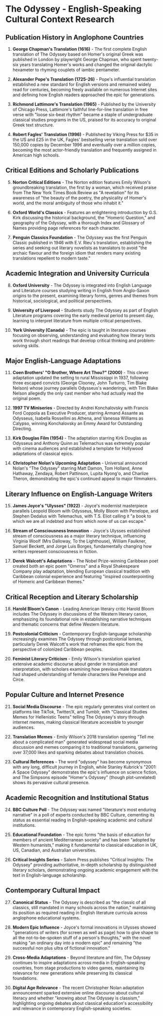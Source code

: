 # The Odyssey - English-Speaking Cultural Context Research

## Publication History in Anglophone Countries

1. **George Chapman's Translation (1616)** - The first complete English translation of The Odyssey based on Homer's original Greek was published in London by playwright George Chapman, who spent twenty-six years translating Homer's works and changed the original dactylic hexameter to rhyming couplets of iambic pentameter.

2. **Alexander Pope's Translation (1725-26)** - Pope's influential translation established a new standard for English versions and remained widely read for centuries, becoming freely available on numerous Internet sites and defining how English readers approached the epic for generations.

3. **Richmond Lattimore's Translation (1965)** - Published by the University of Chicago Press, Lattimore's faithful line-for-line translation in free verse with "loose six-beat rhythm" became a staple of undergraduate classical studies programs in the US, praised for its accuracy to original Greek text structure.

4. **Robert Fagles' Translation (1996)** - Published by Viking Press for $35 in the US and £25 in the UK, Fagles' bestselling verse translation sold over 150,000 copies by December 1996 and eventually over a million copies, becoming the most actor-friendly translation and frequently assigned in American high schools.

## Critical Editions and Scholarly Publications

5. **Norton Critical Editions** - The Norton edition features Emily Wilson's groundbreaking translation, the first by a woman, which received praise from The New York Times Book Review as "A revelation" for its awareness of "the beauty of the poetry, the physicality of Homer's world, and the moral ambiguity of those who inhabit it."

6. **Oxford World's Classics** - Features an enlightening introduction by G.S. Kirk discussing the historical background, the "Homeric Question," and geography of the Odyssey, with a thorough Index and Glossary of Names providing page references for each character.

7. **Penguin Classics Foundation** - The Odyssey was the first Penguin Classic published in 1946 with E.V. Rieu's translation, establishing the series and seeking out literary novelists as translators to avoid "the archaic flavour and the foreign idiom that renders many existing translations repellent to modern taste."

## Academic Integration and University Curricula

8. **Oxford University** - The Odyssey is integrated into English Language and Literature courses studying writing in English from Anglo-Saxon origins to the present, examining literary forms, genres and themes from historical, sociological, and political perspectives.

9. **University of Liverpool** - Students study The Odyssey as part of English Literature programs covering the early medieval period to present day, learning to interpret literature from multiple critical perspectives.

10. **York University (Canada)** - The epic is taught in literature courses focusing on observing, understanding and evaluating how literary texts work through short readings that develop critical thinking and problem-solving skills.

## Major English-Language Adaptations

11. **Coen Brothers' "O Brother, Where Art Thou?" (2000)** - This clever adaptation updated the setting to rural Mississippi in 1937, following three escaped convicts (George Clooney, John Turturro, Tim Blake Nelson) whose journey parallels Odysseus's wanderings, with Tim Blake Nelson allegedly the only cast member who had actually read the original poem.

12. **1997 TV Miniseries** - Directed by Andrei Konchalovsky with Francis Ford Coppola as Executive Producer, starring Armand Assante as Odysseus, Isabella Rossellini as Athena, and Vanessa Williams as Calypso, winning Konchalovsky an Emmy Award for Outstanding Directing.

13. **Kirk Douglas Film (1954)** - The adaptation starring Kirk Douglas as Odysseus and Anthony Quinn as Telemachus was extremely popular with cinema audiences and established a template for Hollywood adaptations of classical epics.

14. **Christopher Nolan's Upcoming Adaptation** - Universal announced Nolan's "The Odyssey" starring Matt Damon, Tom Holland, Anne Hathaway, Zendaya, Robert Pattinson, Lupita Nyong'o, and Charlize Theron, demonstrating the epic's continued appeal to major filmmakers.

## Literary Influence on English-Language Writers

15. **James Joyce's "Ulysses" (1922)** - Joyce's modernist masterpiece parallels Leopold Bloom with Odysseus, Molly Bloom with Penelope, and Stephen Dedalus with Telemachus, with T.S. Eliot calling it "a book to which we are all indebted and from which none of us can escape."

16. **Stream of Consciousness Innovation** - Joyce's Ulysses established stream of consciousness as a major literary technique, influencing Virginia Woolf (Mrs Dalloway, To the Lighthouse), William Faulkner, Samuel Beckett, and Jorge Luis Borges, fundamentally changing how writers represent consciousness in fiction.

17. **Derek Walcott's Adaptations** - The Nobel Prize-winning Caribbean poet created both an epic poem "Omeros" and a Royal Shakespeare Company play adaptation, blending European classical tradition with Caribbean colonial experience and featuring "inspired counterpointing of Homeric and Caribbean themes."

## Critical Reception and Literary Scholarship

18. **Harold Bloom's Canon** - Leading American literary critic Harold Bloom includes The Odyssey in discussions of the Western literary canon, emphasizing its foundational role in establishing narrative techniques and thematic concerns that define Western literature.

19. **Postcolonial Criticism** - Contemporary English-language scholarship increasingly examines The Odyssey through postcolonial lenses, particularly Derek Walcott's work that reframes the epic from the perspective of colonized Caribbean peoples.

20. **Feminist Literary Criticism** - Emily Wilson's translation sparked extensive academic discourse about gender in translation and interpretation, with scholars examining how previous male translators had shaped understanding of female characters like Penelope and Circe.

## Popular Culture and Internet Presence

21. **Social Media Discourse** - The epic regularly generates viral content on platforms like TikTok, Twitter/X, and Tumblr, with "Classical Studies Memes for Hellenistic Teens" telling The Odyssey's story through internet memes, making classical literature accessible to younger audiences.

22. **Translation Memes** - Emily Wilson's 2018 translation opening "Tell me about a complicated man" generated widespread social media discussion and memes comparing it to traditional translations, garnering over 37,000 likes and sparking debates about translation choices.

23. **Cultural References** - The word "odyssey" has become synonymous with any long, difficult journey in English, while Stanley Kubrick's "2001: A Space Odyssey" demonstrates the epic's influence on science fiction, and The Simpsons episode "Homer's Odyssey" (though plot-unrelated) shows its pervasive cultural presence.

## Academic Recognition and Institutional Status

24. **BBC Culture Poll** - The Odyssey was named "literature's most enduring narrative" in a poll of experts conducted by BBC Culture, cementing its status as essential reading in English-speaking academic and cultural institutions.

25. **Educational Foundation** - The epic forms "the basis of education for members of ancient Mediterranean society" and has been "adopted by Western humanists," making it fundamental to classical education in UK, US, Canadian, and Australian universities.

26. **Critical Insights Series** - Salem Press publishes "Critical Insights: The Odyssey" providing authoritative, in-depth scholarship by distinguished literary scholars, demonstrating ongoing academic engagement with the text in English-language scholarship.

## Contemporary Cultural Impact

27. **Canonical Status** - The Odyssey is described as "the classic of all classics, still mandated in many schools across the nation," maintaining its position as required reading in English literature curricula across anglophone educational systems.

28. **Modern Epic Influence** - Joyce's formal innovations in Ulysses showed "generations of writers (for screen as well as page) how to give shape to all the not-to-be-spoken stuff of a person's thoughts," with the novel making "an ordinary day into a modern epic" and remaining "the successful non plus ultra of fictional innovation."

29. **Cross-Media Adaptations** - Beyond literature and film, The Odyssey continues to inspire adaptations across media in English-speaking countries, from stage productions to video games, maintaining its relevance for new generations while preserving its classical foundations.

30. **Digital Age Relevance** - The recent Christopher Nolan adaptation announcement sparked extensive online discourse about cultural literacy and whether "knowing about The Odyssey is classism," highlighting ongoing debates about classical education's accessibility and relevance in contemporary English-speaking societies.